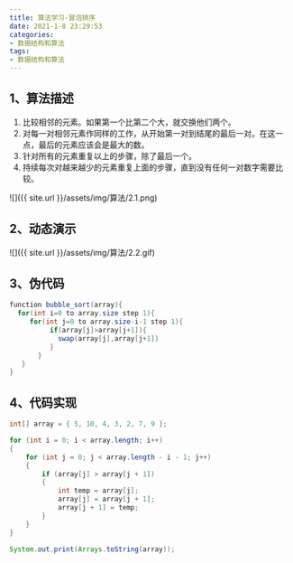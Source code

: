 ```yaml
---
title: 算法学习-冒泡排序
date: 2021-1-8 23:29:53
categories:
- 数据结构和算法
tags:
- 数据结构和算法
---
```


## 1、算法描述

1. 比较相邻的元素。如果第一个比第二个大，就交换他们两个。
2. 对每一对相邻元素作同样的工作，从开始第一对到结尾的最后一对。在这一点，最后的元素应该会是最大的数。
3. 针对所有的元素重复以上的步骤，除了最后一个。
4. 持续每次对越来越少的元素重复上面的步骤，直到没有任何一对数字需要比较。

![]({{ site.url }}/assets/img/算法/2.1.png)


## 2、动态演示
![]({{ site.url }}/assets/img/算法/2.2.gif)



## 3、伪代码

```java
function bubble_sort(array){
  for(int i=0 to array.size step 1){
     for(int j=0 to array.size-i-1 step 1){
          if(array[j]>array[j+1]){
		    swap(array[j],array[j+1])
		  }
       }	 
   }  
}
```



## 4、代码实现

```java
int[] array = { 5, 10, 4, 3, 2, 7, 9 };

for (int i = 0; i < array.length; i++)
{
    for (int j = 0; j < array.length - i - 1; j++)
    {
        if (array[j] > array[j + 1])
        {
            int temp = array[j];
            array[j] = array[j + 1];
            array[j + 1] = temp;
        }
    }
}

System.out.print(Arrays.toString(array));
```
